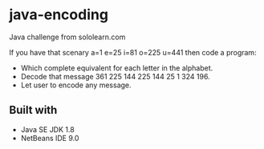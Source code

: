 # java-encoding
Java challenge from sololearn.com

If you have that scenary a=1 e=25 i=81 o=225 u=441 then code a program: 

 - Which complete equivalent for each letter in the alphabet. 
 - Decode that message 361 225 144 225 144 25 1 324 196.
 - Let user to encode any message.
 
## Built with

 - Java SE JDK 1.8
 - NetBeans IDE 9.0
